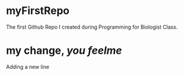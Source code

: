 # myFirstRepo
The first Github Repo I created during  Programming for Biologist Class.
# my change, _you feelme_
Adding a new line
